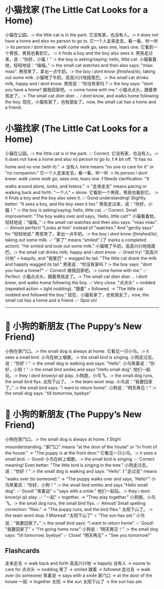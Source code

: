 # 小猫找家 (The Little Cat Looks for a Home)

小猫在公园。:> the little cat is in the park.
它没有家，也没有人。:> it does not have a home and also no person to go to.
它一个人走来走去，看一看，听一听 :> its person *i dont know: walk come walk go*, sees one, tears one.
它看到一个男孩，男孩也看到它。 :> it finds a boy and the boy also sees it.
男孩走过来，说：“你好，小猫！” :> the boy is asking/saying: hello, little cat. 
小猫看着他，轻轻地说：“喵喵。” :> the small cat watches and then also says: "miao miao".
男孩笑了，拿出一点牛奶。:> the boy *i dont know (finished/le)*, taking out some milk.
小猫喝了牛奶，高高兴兴地摇尾巴。:> the small cat drinks milk, happy and *i dont know*.
男孩说：“你没有家吗？:> the boy says: "dont you have a home? 
跟我回家吧。:> come home with me."
小猫点点头，跟着男孩走了。:> The small cat *dian dian ... i dont know*, and walks home following the boy.
现在，小猫有家了，也有朋友了。now, the small cat has a home and a friend.

# 小猫找家 (The Little Cat Looks for a Home)

小猫在公园。:> the little cat is in the park. ✅ Correct.
它没有家，也没有人。:> it does not have a home and also no person to go to. ❗ A bit off. "It has no home and no one (with it)." → 没有人 here means "no one to care for it" or "no companion."
它一个人走来走去，看一看，听一听 :> its person *i dont know: walk come walk go*, sees one, tears one. ❗ Needs clarification. "It walks around alone, looks, and listens." → "走来走去" means pacing or walking back and forth. "一个人" = alone.
它看到一个男孩，男孩也看到它。 :> it finds a boy and the boy also sees it. ✅ Good understanding! Slightly better: "It sees a boy, and the boy sees it too."
男孩走过来，说：“你好，小猫！” :> the boy is asking/saying: hello, little cat. ✅ Correct. Small improvement: "The boy walks over and says, 'Hello, little cat!'"
小猫看着他，轻轻地说：“喵喵。” :> the small cat watches and then also says: "miao miao". ✅ Almost perfect! "Looks at him" instead of "watches." And "gently says" for "轻轻地说."
男孩笑了，拿出一点牛奶。:> the boy *i dont know (finished/le)*, taking out some milk. ✅ "笑了" means "smiled" (了 marks a completed action). "He smiled and took out some milk."
小猫喝了牛奶，高高兴兴地摇尾巴。:> the small cat drinks milk, happy and *i dont know*. ✅ Great try! "高高兴兴地" = happily, and "摇尾巴" = wagged its tail. "The little cat drank the milk and happily wagged its tail."
男孩说：“你没有家吗？:> the boy says: "dont you have a home?" ✅ Correct!
跟我回家吧。:> come home with me." ✅ Perfect.
小猫点点头，跟着男孩走了。:> The small cat *dian dian ... i dont know*, and walks home following the boy. ✅ Very close. "点点头" = nodded (repeated action = light nodding). "跟着" = followed. → "The little cat nodded and followed the boy."
现在，小猫有家了，也有朋友了。now, the small cat has a home and a friend. ✅ Spot on!

---

# 🐶 小狗的新朋友 (The Puppy’s New Friend)

小狗在家门口。:> the small dog is always at home.
它看见一只小鸟。:> it sees a small bird.
小鸟在树上唱歌。:> the small bird is singing.
小狗走过去，说：“你好！” :> the small dog is walking and says: "Hello".
小鸟笑着说：“你好，小狗！” :> the small bird smiles and says "Hello small dog".
他们一起玩。:> they *i dont know(yi qi)* play.
小狗跑，小鸟飞。:> the small dog runs, the small bird flys.
太阳下山了。 :> the team wont stop.
小鸟说：“我要回家了。” :> the small bird says: "i want to return home".
小狗说：“明天再见！” :> the small dog says: "till tomorrow, byebye"

# 🐶 小狗的新朋友 (The Puppy’s New Friend)

小狗在家门口。:> the small dog is always at home. ❗ Slight misunderstanding. "家门口" means "at the door of the house" or "in front of the house." → "The puppy is at the front door."
它看见一只小鸟。:> it sees a small bird. ✅ Good!
小鸟在树上唱歌。:> the small bird is singing. ✅ Correct meaning! Even better: "The little bird is singing in the tree."
小狗走过去，说：“你好！” :> the small dog is walking and says: "Hello". ❗ "走过去" means "walks over (to someone)." → "The puppy walks over and says, 'Hello!'"
小鸟笑着说：“你好，小狗！” :> the small bird smiles and says "Hello small dog". ✅ Good! "笑着说" = "says with a smile."
他们一起玩。:> they i dont know(yi qi) play. ✅ "一起" = together. → "They play together."
小狗跑，小鸟飞。:> the small dog runs, the small bird flys. ✅ Almost! Small spelling correction: "flies." → "The puppy runs, and the bird flies."
太阳下山了。 :> the team wont stop. ❗ Misread! "太阳下山了" = "The sun has set."
小鸟说：“我要回家了。” :> the small bird says: "i want to return home". ✅ Good! "我要回家了" = "I’m going home now."
小狗说：“明天再见！” :> the small dog says: "till tomorrow, byebye" ✅ Close! "明天再见" = "See you tomorrow!"

## Flashcards
走来走去 -> walk back and forth
高高兴兴地 -> happily
没有人 -> noone to care for
点点头 -> nodding
笑了 -> smiled
跟着 -> followed
走过去 -> walk over (to someone)
笑着说 -> says with a smile
家门口 -> at the door of the house
一起 -> together
太阳 -> the sun
太阳下山了 -> the sun has set.
